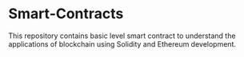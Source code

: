 # Smart-Contracts
This repository contains basic level smart contract to understand the applications of blockchain using Solidity and Ethereum development.
